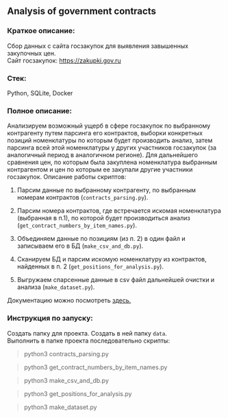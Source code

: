 ## Analysis of government contracts  
  
### Краткое описание:  
  
Сбор данных с сайта госзакупок для выявления завышенных закупочных цен.  
Сайт госзакупок: https://zakupki.gov.ru  
  
### Стек:  
  
Python, SQLite, Docker  
  
### Полное описание:  
  
Анализируем возможный ущерб в сфере госзакупок по выбранному контрагенту путем парсинга его контрактов, выборки конкретных позиций номенклатуры по которым будет производить анализ, затем парсинга всей этой номенклатуры у других участников госзакупок (за аналогичный период в аналогичном регионе). Для дальнейшего сравнения цен, по которым была закуплена номенклатура выбранным контрагентом и цен по которым ее закупали другие участники госзакупок. Описание работы скриптов:  
  
1. Парсим данные по выбранному контрагенту, по выбранным номерам контрактов (`contracts_parsing.py`).  
  
2. Парсим номера контрактов, где встречается искомая номенклатура (выбранная в п.1), по которой будет производиться анализ (`get_contract_numbers_by_item_names.py`).  
  
3. Объединяем данные по позициям (из п. 2) в один файл и записываем его в БД (`make_csv_and_db.py`).   
  
4. Сканируем БД и парсим искомую номенклатуру из контрактов, найденных в п. 2 (`get_positions_for_analysis.py`).   
  
5. Выгружаем спарсенные данные в csv файл дальнейшей очистки и анализа (`make_dataset.py`).  
  
Документацию можно посмотреть [здесь.](./docs/index.md)  
  
### Инструкция по запуску:  
  
Создать папку для проекта. Создать в ней папку `data`.  
Выполнить в папке проекта последовательно скрипты:  
  
>python3 contracts_parsing.py  
  
>python3 get_contract_numbers_by_item_names.py  
  
>python3 make_csv_and_db.py  
  
>python3 get_positions_for_analysis.py   
  
>python3 make_dataset.py
